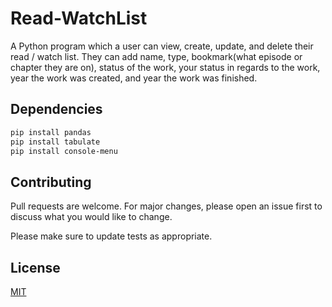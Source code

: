 # Read-WatchList
A Python program which a user can view, create, update, and delete their read / watch list. They can add name, type, bookmark(what episode or chapter they are on), status of the work, your status in regards to the work, year the work was created, and year the work was finished.

## Dependencies

```bash
pip install pandas
pip install tabulate
pip install console-menu
```

## Contributing

Pull requests are welcome. For major changes, please open an issue first
to discuss what you would like to change.

Please make sure to update tests as appropriate.

## License

[MIT](https://choosealicense.com/licenses/mit/)
